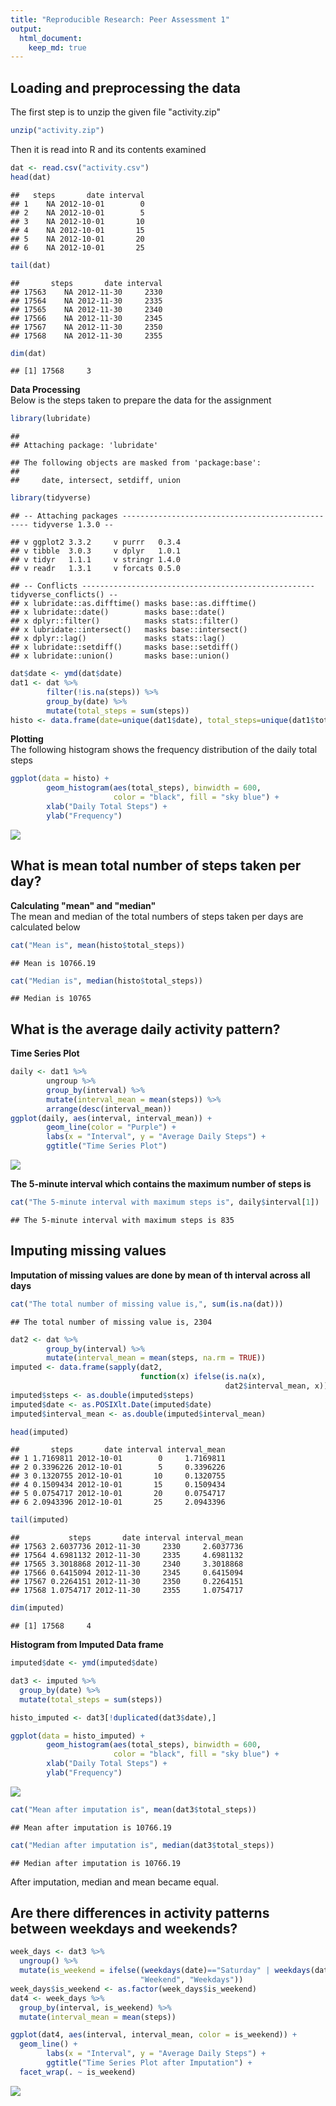 ```yaml
---
title: "Reproducible Research: Peer Assessment 1"
output: 
  html_document:
    keep_md: true
---
```



## Loading and preprocessing the data  
The first step is to unzip the given file "activity.zip"

```r
unzip("activity.zip")
```

Then it is read into R and its contents examined

```r
dat <- read.csv("activity.csv")
head(dat)
```

```
##   steps       date interval
## 1    NA 2012-10-01        0
## 2    NA 2012-10-01        5
## 3    NA 2012-10-01       10
## 4    NA 2012-10-01       15
## 5    NA 2012-10-01       20
## 6    NA 2012-10-01       25
```

```r
tail(dat)
```

```
##       steps       date interval
## 17563    NA 2012-11-30     2330
## 17564    NA 2012-11-30     2335
## 17565    NA 2012-11-30     2340
## 17566    NA 2012-11-30     2345
## 17567    NA 2012-11-30     2350
## 17568    NA 2012-11-30     2355
```

```r
dim(dat)
```

```
## [1] 17568     3
```

**Data Processing**  
Below is the steps taken to prepare the data for the assignment

```r
library(lubridate)
```

```
## 
## Attaching package: 'lubridate'
```

```
## The following objects are masked from 'package:base':
## 
##     date, intersect, setdiff, union
```

```r
library(tidyverse)
```

```
## -- Attaching packages ------------------------------------------------- tidyverse 1.3.0 --
```

```
## v ggplot2 3.3.2     v purrr   0.3.4
## v tibble  3.0.3     v dplyr   1.0.1
## v tidyr   1.1.1     v stringr 1.4.0
## v readr   1.3.1     v forcats 0.5.0
```

```
## -- Conflicts ---------------------------------------------------- tidyverse_conflicts() --
## x lubridate::as.difftime() masks base::as.difftime()
## x lubridate::date()        masks base::date()
## x dplyr::filter()          masks stats::filter()
## x lubridate::intersect()   masks base::intersect()
## x dplyr::lag()             masks stats::lag()
## x lubridate::setdiff()     masks base::setdiff()
## x lubridate::union()       masks base::union()
```

```r
dat$date <- ymd(dat$date)
dat1 <- dat %>%
        filter(!is.na(steps)) %>%
        group_by(date) %>%
        mutate(total_steps = sum(steps))
histo <- data.frame(date=unique(dat1$date), total_steps=unique(dat1$total_steps))
```

**Plotting**  
The following histogram shows the frequency distribution of the daily total steps

```r
ggplot(data = histo) +
        geom_histogram(aes(total_steps), binwidth = 600,
                       color = "black", fill = "sky blue") +
        xlab("Daily Total Steps") +
        ylab("Frequency")
```

![](PA1_template_files/figure-html/plotting-1.png)<!-- -->



## What is mean total number of steps taken per day?  
**Calculating "mean" and "median"**  
The mean and median of the total numbers of steps taken per days are calculated below

```r
cat("Mean is", mean(histo$total_steps))
```

```
## Mean is 10766.19
```

```r
cat("Median is", median(histo$total_steps))
```

```
## Median is 10765
```



## What is the average daily activity pattern?
**Time Series Plot**  

```r
daily <- dat1 %>%
        ungroup %>%
        group_by(interval) %>%
        mutate(interval_mean = mean(steps)) %>%
        arrange(desc(interval_mean))
ggplot(daily, aes(interval, interval_mean)) +
        geom_line(color = "Purple") +
        labs(x = "Interval", y = "Average Daily Steps") +
        ggtitle("Time Series Plot")
```

![](PA1_template_files/figure-html/Time_Series_Plot-1.png)<!-- -->

**The 5-minute interval which contains the maximum number of steps is**

```r
cat("The 5-minute interval with maximum steps is", daily$interval[1])
```

```
## The 5-minute interval with maximum steps is 835
```


## Imputing missing values
**Imputation of missing values are done by mean of th interval across all days**

```r
cat("The total number of missing value is,", sum(is.na(dat)))
```

```
## The total number of missing value is, 2304
```

```r
dat2 <- dat %>%
        group_by(interval) %>%
        mutate(interval_mean = mean(steps, na.rm = TRUE))
imputed <- data.frame(sapply(dat2,
                             function(x) ifelse(is.na(x),
                                                dat2$interval_mean, x)))
imputed$steps <- as.double(imputed$steps)
imputed$date <- as.POSIXlt.Date(imputed$date)
imputed$interval_mean <- as.double(imputed$interval_mean)

head(imputed)
```

```
##       steps       date interval interval_mean
## 1 1.7169811 2012-10-01        0     1.7169811
## 2 0.3396226 2012-10-01        5     0.3396226
## 3 0.1320755 2012-10-01       10     0.1320755
## 4 0.1509434 2012-10-01       15     0.1509434
## 5 0.0754717 2012-10-01       20     0.0754717
## 6 2.0943396 2012-10-01       25     2.0943396
```

```r
tail(imputed)
```

```
##           steps       date interval interval_mean
## 17563 2.6037736 2012-11-30     2330     2.6037736
## 17564 4.6981132 2012-11-30     2335     4.6981132
## 17565 3.3018868 2012-11-30     2340     3.3018868
## 17566 0.6415094 2012-11-30     2345     0.6415094
## 17567 0.2264151 2012-11-30     2350     0.2264151
## 17568 1.0754717 2012-11-30     2355     1.0754717
```

```r
dim(imputed)
```

```
## [1] 17568     4
```

**Histogram from Imputed Data frame**

```r
imputed$date <- ymd(imputed$date)

dat3 <- imputed %>%
  group_by(date) %>%
  mutate(total_steps = sum(steps))

histo_imputed <- dat3[!duplicated(dat3$date),]

ggplot(data = histo_imputed) +
        geom_histogram(aes(total_steps), binwidth = 600,
                       color = "black", fill = "sky blue") +
        xlab("Daily Total Steps") +
        ylab("Frequency")
```

![](PA1_template_files/figure-html/histogram-1.png)<!-- -->

```r
cat("Mean after imputation is", mean(dat3$total_steps))
```

```
## Mean after imputation is 10766.19
```

```r
cat("Median after imputation is", median(dat3$total_steps))
```

```
## Median after imputation is 10766.19
```

After imputation, median and mean became equal.  




## Are there differences in activity patterns between weekdays and weekends?

```r
week_days <- dat3 %>%
  ungroup() %>%
  mutate(is_weekend = ifelse((weekdays(date)=="Saturday" | weekdays(date)=="Sunday"),
                             "Weekend", "Weekdays"))
week_days$is_weekend <- as.factor(week_days$is_weekend)
dat4 <- week_days %>%
  group_by(interval, is_weekend) %>%
  mutate(interval_mean = mean(steps))

ggplot(dat4, aes(interval, interval_mean, color = is_weekend)) +
  geom_line() +
        labs(x = "Interval", y = "Average Daily Steps") +
        ggtitle("Time Series Plot after Imputation") +
  facet_wrap(. ~ is_weekend)
```

![](PA1_template_files/figure-html/weekdays-1.png)<!-- -->

